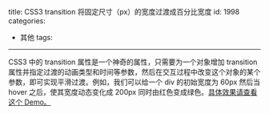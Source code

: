 title: CSS3 transition 将固定尺寸（px）的宽度过渡成百分比宽度
id: 1998
categories:
  - 其他
tags:
---

CSS3 中的 transition 属性是一个神奇的属性，只需要为一个对象增加 transition 属性并指定过渡的动画类型和时间等参数，然后在交互过程中改变这个对象的某个参数，即可实现平滑过渡。例如，我们可以给一个 div 的初始宽度为 60px 然后当 hover 之后，使其宽度动态变化成 200px 同时由红色变成绿色。[具体效果请查看这个 Demo。](http://www.qianxingzhem.com/demo/1998/)